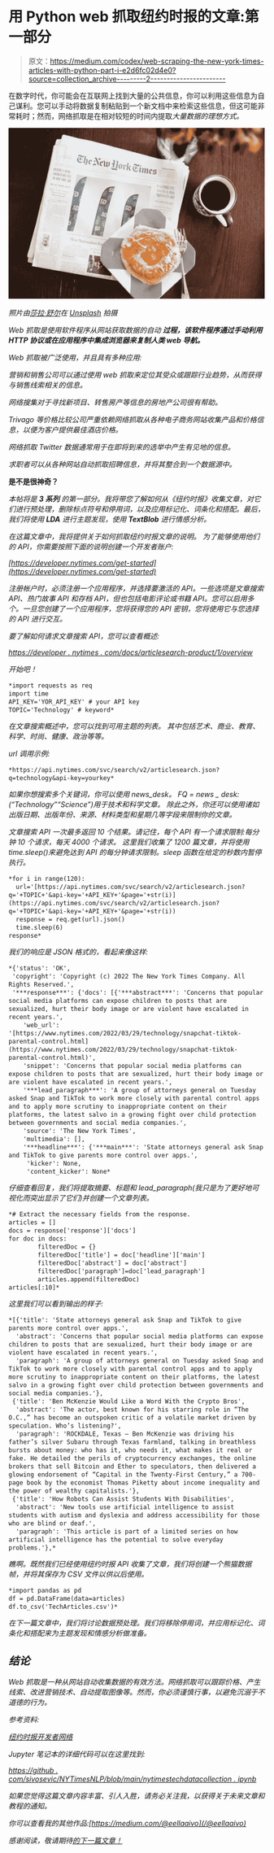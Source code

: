 # 用 Python web 抓取纽约时报的文章:第一部分

> 原文：<https://medium.com/codex/web-scraping-the-new-york-times-articles-with-python-part-i-e2d6fc02d4e0?source=collection_archive---------2----------------------->

在数字时代，你可能会在互联网上找到大量的公共信息，你可以利用这些信息为自己谋利。您可以手动将数据复制粘贴到一个新文档中来检索这些信息，但这可能非常耗时；然而，网络抓取是在相对较短的时间内提取*大量数据的理想方式。*

*![](img/fbfede67c3f7c1b6ef234ebcc2b0ec7d.png)*

*照片由[莎拉·舒尔](https://unsplash.com/@sarahshull?utm_source=unsplash&utm_medium=referral&utm_content=creditCopyText)在 [Unsplash](https://unsplash.com/s/photos/the-new-york-times?utm_source=unsplash&utm_medium=referral&utm_content=creditCopyText) 拍摄*

*Web 抓取是使用软件程序从网站获取数据的自动 ***过程，该软件程序通过手动利用 HTTP 协议或在应用程序中集成浏览器来复制人类 web 导航。****

*Web 抓取被广泛使用，并且具有多种应用:*

*营销和销售公司可以通过使用 web 抓取来定位其受众或跟踪行业趋势，从而获得与销售线索相关的信息。*

*网络搜集对于寻找新项目、转售房产等信息的房地产公司很有帮助。*

*Trivago 等价格比较公司严重依赖网络抓取从各种电子商务网站收集产品和价格信息，以便为客户提供最佳酒店价格。*

*网络抓取 Twitter 数据通常用于在即将到来的选举中产生有见地的信息。*

*求职者可以从各种网站自动抓取招聘信息，并将其整合到一个数据源中。*

**是不是很神奇？**

*本帖将是 ***3 系列*** 的第一部分。我将带您了解如何从《纽约时报》收集文章，对它们进行预处理，删除标点符号和停用词，以及应用标记化、词条化和搭配。最后，我们将使用 ***LDA*** 进行主题发现，使用 ***TextBlob*** 进行情感分析。*

*在这篇文章中，我将提供关于如何抓取纽约时报文章的说明。 为了能够使用他们的 API，你需要按照下面的说明创建一个开发者账户:*

*[https://developer.nytimes.com/get-started](https://developer.nytimes.com/get-started)*

*注册帐户时，必须注册一个应用程序，并选择要激活的 API。一些选项是文章搜索 API、热门故事 API 和存档 API，但也包括电影评论或书籍 API。您可以启用多个。一旦您创建了一个应用程序，您将获得您的 API 密钥，您将使用它与您选择的 API 进行交互。*

*要了解如何请求文章搜索 API，您可以查看概述:*

*[https://developer . nytimes . com/docs/articlesearch-product/1/overview](https://developer.nytimes.com/docs/articlesearch-product/1/overview)*

*开始吧！*

```
*import requests as req
import time
API_KEY='YOR_API_KEY' # your API key
TOPIC='Technology' # keyword*
```

*在文章搜索概述中，您可以找到可用主题的列表。
其中包括艺术、商业、教育、科学、时尚、健康、政治等等。*

*url 调用示例:*

```
*https://api.nytimes.com/svc/search/v2/articlesearch.json?q=technology&api-key=yourkey*
```

*如果你想搜索多个关键词，你可以使用 news_desk。
FQ = news _ desk:(“Technology”“Science”)用于技术和科学文章。
除此之外，你还可以使用诸如出版日期、出版年份、来源、材料类型和星期几等字段来限制你的文章。*

*文章搜索 API 一次最多返回 10 个结果。请记住，每个 API 有一个请求限制:每分钟 10 个请求，每天 4000 个请求。
这里我们收集了 1200 篇文章，并将使用 time.sleep()来避免达到 API 的每分钟请求限制。sleep 函数在给定的秒数内暂停执行。*

```
*for i in range(120):
  url='[https://api.nytimes.com/svc/search/v2/articlesearch.json?q='+TOPIC+'&api-key='+API_KEY+'&page='+str(i)](https://api.nytimes.com/svc/search/v2/articlesearch.json?q='+TOPIC+'&api-key='+API_KEY+'&page='+str(i))
  response = req.get(url).json()
  time.sleep(6)
response*
```

*我们的响应是 JSON 格式的，看起来像这样:*

```
*{'status': 'OK',
 'copyright': 'Copyright (c) 2022 The New York Times Company. All Rights Reserved.',
 '***response***': {'docs': [{'***abstract***': 'Concerns that popular social media platforms can expose children to posts that are sexualized, hurt their body image or are violent have escalated in recent years.',
    'web_url': '[https://www.nytimes.com/2022/03/29/technology/snapchat-tiktok-parental-control.html](https://www.nytimes.com/2022/03/29/technology/snapchat-tiktok-parental-control.html)',
    'snippet': 'Concerns that popular social media platforms can expose children to posts that are sexualized, hurt their body image or are violent have escalated in recent years.',
    '***lead_paragraph***': 'A group of attorneys general on Tuesday asked Snap and TikTok to work more closely with parental control apps and to apply more scrutiny to inappropriate content on their platforms, the latest salvo in a growing fight over child protection between governments and social media companies.',
    'source': 'The New York Times',
    'multimedia': [],
    '***headline***': {'***main***': 'State attorneys general ask Snap and TikTok to give parents more control over apps.',
     'kicker': None,
     'content_kicker': None*
```

*仔细查看回复，我们将提取摘要、标题和 lead_paragraph(我只是为了更好地可视化而突出显示了它们)并创建一个文章列表。*

```
*# Extract the necessary fields from the response.
articles = []
docs = response['response']['docs']
for doc in docs:
        filteredDoc = {}
        filteredDoc['title'] = doc['headline']['main']
        filteredDoc['abstract'] = doc['abstract']
        filteredDoc['paragraph']=doc['lead_paragraph']
        articles.append(filteredDoc)
articles[:10]*
```

*这里我们可以看到输出的样子:*

```
*[{'title': 'State attorneys general ask Snap and TikTok to give parents more control over apps.',
  'abstract': 'Concerns that popular social media platforms can expose children to posts that are sexualized, hurt their body image or are violent have escalated in recent years.',
  'paragraph': 'A group of attorneys general on Tuesday asked Snap and TikTok to work more closely with parental control apps and to apply more scrutiny to inappropriate content on their platforms, the latest salvo in a growing fight over child protection between governments and social media companies.'},
 {'title': 'Ben McKenzie Would Like a Word With the Crypto Bros',
  'abstract': 'The actor, best known for his starring role in “The O.C.,” has become an outspoken critic of a volatile market driven by speculation. Who’s listening?',
  'paragraph': 'ROCKDALE, Texas — Ben McKenzie was driving his father’s silver Subaru through Texas farmland, talking in breathless bursts about money: who has it, who needs it, what makes it real or fake. He detailed the perils of cryptocurrency exchanges, the online brokers that sell Bitcoin and Ether to speculators, then delivered a glowing endorsement of “Capital in the Twenty-First Century,” a 700-page book by the economist Thomas Piketty about income inequality and the power of wealthy capitalists.'},
 {'title': 'How Robots Can Assist Students With Disabilities',
  'abstract': 'New tools use artificial intelligence to assist students with autism and dyslexia and address accessibility for those who are blind or deaf.',
  'paragraph': 'This article is part of a limited series on how artificial intelligence has the potential to solve everyday problems.'},*
```

*瞧啊。既然我们已经使用纽约时报 API 收集了文章，我们将创建一个熊猫数据帧，并将其保存为 CSV 文件以供以后使用。*

```
*import pandas as pd
df = pd.DataFrame(data=articles)
df.to_csv('TechArticles.csv')*
```

*在下一篇文章中，我们将讨论数据预处理。我们将移除停用词，并应用标记化、词条化和搭配来为主题发现和情感分析做准备。*

## *结论*

*Web 抓取是一种从网站自动收集数据的有效方法。网络抓取可以跟踪价格、产生线索、改进营销技术、自动提取图像等。然而，你必须谨慎行事，以避免沉溺于不道德的行为。*

*参考资料:*

*[纽约时报开发者网络](https://developer.nytimes.com/)*

*Jupyter 笔记本的详细代码可以在这里找到:*

*[https://github . com/sivosevic/NYTimesNLP/blob/main/nytimestechdatacollection . ipynb](https://github.com/sivosevic/NYTimesNLP/blob/main/NYTimesTechDataCollection.ipynb)*

*如果您觉得这篇文章内容丰富、引人入胜，请务必关注我，以获得关于未来文章和教程的通知。*

*你可以查看我的其他作品:[https://medium.com/@eellaaivo](/@eellaaivo)*

*感谢阅读，敬请期待[的下一篇文章！](/@eellaaivo/analyzing-the-new-york-times-articles-with-python-part-ii-text-data-preprocessing-a-1cf7425acb86)*